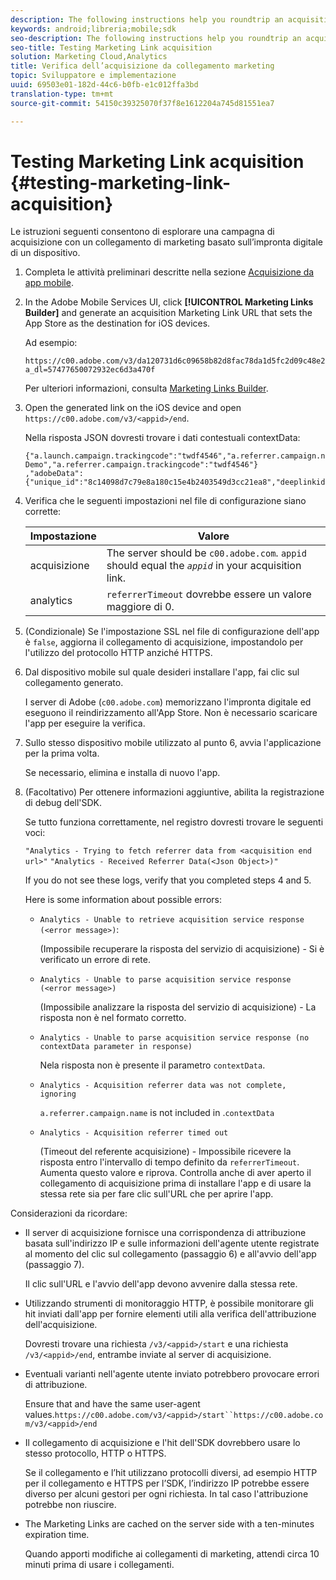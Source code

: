 ```yaml
---
description: The following instructions help you roundtrip an acquisition campaign with a Marketing Link that is based on a device fingerprint.
keywords: android;libreria;mobile;sdk
seo-description: The following instructions help you roundtrip an acquisition campaign with a Marketing Link that is based on a device fingerprint.
seo-title: Testing Marketing Link acquisition
solution: Marketing Cloud,Analytics
title: Verifica dell’acquisizione da collegamento marketing
topic: Sviluppatore e implementazione
uuid: 69503e01-182d-44c6-b0fb-e1c012ffa3bd
translation-type: tm+mt
source-git-commit: 54150c39325070f37f8e1612204a745d81551ea7

---
```



# Testing Marketing Link acquisition {#testing-marketing-link-acquisition}

Le istruzioni seguenti consentono di esplorare una campagna di acquisizione con un collegamento di marketing basato sull’impronta digitale di un dispositivo.

1. Completa le attività preliminari descritte nella sezione [Acquisizione da app mobile](/help/ios/acquisition-main/acquisition.md).
1. In the Adobe Mobile Services UI, click **[!UICONTROL Marketing Links Builder]** and generate an acquisition Marketing Link URL that sets the App Store as the destination for iOS devices.

   Ad esempio:

   ```
   https://c00.adobe.com/v3/da120731d6c09658b82d8fac78da1d5fc2d09c48e21b3a55f9e2d7344e08425d/start?a_dl=57477650072932ec6d3a470f
   ```

   Per ulteriori informazioni, consulta [Marketing Links Builder](/help/using/acquisition-main/c-marketing-links-builder/c-marketing-links-builder.md).


1. Open the generated link on the iOS device and open `https://c00.adobe.com/v3/<appid>/end`.

   Nella risposta JSON dovresti trovare i dati contestuali contextData:

   ```js{"fingerprint":"bae91bb778f0ad52e37f0892961d06ac6a5c935b","endCallbacks":["***"],"timestamp":1464301217,"appguid":"da120731d6c09658b82d8fac78da1d5fc2d09c48e21b3a55f9e2d7344e08425d","contextData":
   {"a.launch.campaign.trackingcode":"twdf4546","a.referrer.campaign.name":"iOS Demo","a.referrer.campaign.trackingcode":"twdf4546"}
   ,"adobeData":{"unique_id":"8c14098d7c79e8a180c15e4b2403549d3cc21ea8","deeplinkid":"57477650072932ec6d3a470f"}}
   ```

1. Verifica che le seguenti impostazioni nel file di configurazione siano corrette:

   | Impostazione | Valore |
   |--- |--- |
   | acquisizione | The server should be  `c00.adobe.com`. `appid` should equal the  *`appid`* in your acquisition link. |
   | analytics | `referrerTimeout` dovrebbe essere un valore maggiore di 0. |

1. (Condizionale) Se l'impostazione SSL nel file di configurazione dell'app è `false`, aggiorna il collegamento di acquisizione, impostandolo per l'utilizzo del protocollo HTTP anziché HTTPS.
1. Dal dispositivo mobile sul quale desideri installare l'app, fai clic sul collegamento generato.

   I server di Adobe (`c00.adobe.com`) memorizzano l'impronta digitale ed eseguono il reindirizzamento all'App Store. Non è necessario scaricare l'app per eseguire la verifica.
1. Sullo stesso dispositivo mobile utilizzato al punto 6, avvia l'applicazione per la prima volta.

   Se necessario, elimina e installa di nuovo l'app.
1. (Facoltativo) Per ottenere informazioni aggiuntive, abilita la registrazione di debug dell'SDK.

   Se tutto funziona correttamente, nel registro dovresti trovare le seguenti voci:

   `"Analytics - Trying to fetch referrer data from <acquisition end url>"`
   `"Analytics - Received Referrer Data(<Json Object>)"`

   If you do not see these logs, verify that you completed steps 4 and 5.

   Here is some information about possible errors:

   * `Analytics - Unable to retrieve acquisition service response (<error message>)`:

      (Impossibile recuperare la risposta del servizio di acquisizione) - Si è verificato un errore di rete.

   * `Analytics - Unable to parse acquisition service response (<error message>)`

      (Impossibile analizzare la risposta del servizio di acquisizione) - La risposta non è nel formato corretto.

   * `Analytics - Unable to parse acquisition service response (no contextData parameter in response)`

      Nela risposta non è presente il parametro `contextData`.

   * `Analytics - Acquisition referrer data was not complete, ignoring`

      `a.referrer.campaign.name` is not included in .`contextData`

   * `Analytics - Acquisition referrer timed out`

      (Timeout del referente acquisizione) - Impossibile ricevere la risposta entro l'intervallo di tempo definito da `referrerTimeout`. Aumenta questo valore e riprova. Controlla anche di aver aperto il collegamento di acquisizione prima di installare l'app e di usare la stessa rete sia per fare clic sull'URL che per aprire l'app.

Considerazioni da ricordare:

* Il server di acquisizione fornisce una corrispondenza di attribuzione basata sull'indirizzo IP e sulle informazioni dell'agente utente registrate al momento del clic sul collegamento (passaggio 6) e all'avvio dell'app (passaggio 7).

   Il clic sull'URL e l'avvio dell'app devono avvenire dalla stessa rete.

* Utilizzando strumenti di monitoraggio HTTP, è possibile monitorare gli hit inviati dall'app per fornire elementi utili alla verifica dell'attribuzione dell'acquisizione.

   Dovresti trovare una richiesta `/v3/<appid>/start` e una richiesta `/v3/<appid>/end`, entrambe inviate al server di acquisizione.

* Eventuali varianti nell'agente utente inviato potrebbero provocare errori di attribuzione.

   Ensure that  and  have the same user-agent values.`https://c00.adobe.com/v3/<appid>/start``https://c00.adobe.com/v3/<appid>/end`

* Il collegamento di acquisizione e l'hit dell'SDK dovrebbero usare lo stesso protocollo, HTTP o HTTPS.

   Se il collegamento e l’hit utilizzano protocolli diversi, ad esempio HTTP per il collegamento e HTTPS per l’SDK, l’indirizzo IP potrebbe essere diverso per alcuni gestori per ogni richiesta. In tal caso l'attribuzione potrebbe non riuscire.

* The Marketing Links are cached on the server side with a ten-minutes expiration time.

   Quando apporti modifiche ai collegamenti di marketing, attendi circa 10 minuti prima di usare i collegamenti.